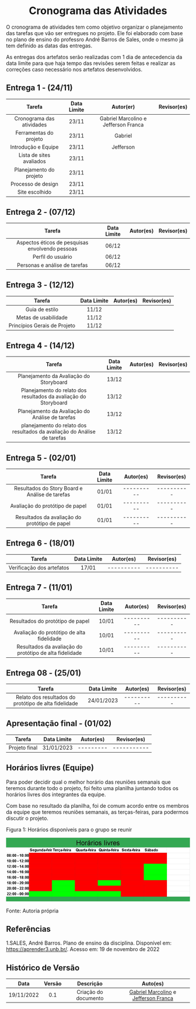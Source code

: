 <h1 align="center">Cronograma das Atividades</h1>

O cronograma de atividades tem como objetivo organizar o planejamento das tarefas que vão ser entregues no projeto. Ele foi elaborado com base no plano de ensino do professro André Barros de Sales, onde o mesmo já tem definido as datas das entregas.

As entregas dos artefatos serão realizadas com 1 dia de antecedencia da data limite para que haja tempo das revisões serem feitas e realizar as correções caso necessário nos artefatos desenvolvidos.

## Entrega 1 - (24/11)

|          Tarefa           | Data Limite |              Autor(er)               | Revisor(es) |
| :-----------------------: | :---------: | :----------------------------------: | :---------: |
| Cronograma das atividades |    23/11    | Gabriel Marcolino e Jefferson Franca |             |
|  Ferramentas do projeto   |    23/11    |               Gabriel                |             |
|    Introdução e Equipe    |    23/11    |              Jefferson               |             |
| Lista de sites avaliados  |    23/11    |                                      |             |
|  Planejamento do projeto  |    23/11    |                                      |             |
|    Processo de design     |    23/11    |                                      |             |
|      Site escolhido       |    23/11    |                                      |             |

## Entrega 2 - (07/12)

|                     Tarefa                      | Data Limite | Autor(es) | Revisor(es) |
| :---------------------------------------------: | :---------: | :-------: | :---------: |
| Aspectos éticos de pesquisas envolvendo pessoas |    06/12    |           |             |
|                Perfil do usuário                |    06/12    |           |             |
|          Personas e análise de tarefas          |    06/12    |           |             |

## Entrega 3 - (12/12)

|            Tarefa            | Data Limite | Autor(es) | Revisor(es) |
| :--------------------------: | :---------: | :-------: | :---------: |
|        Guia de estilo        |    11/12    |           |             |
|     Metas de usabilidade     |    11/12    |           |             |
| Princípios Gerais de Projeto |    11/12    |           |             |

## Entrega 4 - (14/12)

|                                  Tarefa                                  | Data Limite | Autor(es) | Revisor(es) |
| :----------------------------------------------------------------------: | :---------: | :-------: | :---------: |
|                 Planejamento da Avaliação do Storyboard                  |    13/12    |           |             |
|     Planejamento do relato dos resultados da avaliação do Storyboard     |    13/12    |           |             |
|             Planejamento da Avaliação do Análise de tarefas              |    13/12    |           |             |
| planejamento do relato dos resultados da avaliação do Análise de tarefas |    13/12    |           |             |

## Entrega 5 - (02/01)

|                     Tarefa                     | Data Limite | Autor(es)  | Revisor(es) |
| :--------------------------------------------: | :---------: | :--------: | :---------: |
| Resultados do Story Board e Análise de tarefas |    01/01    | ---------- | ----------  |
|        Avaliação do protótipo de papel         |    01/01    | ---------- | ----------  |
| Resultados da avaliação do protótipo de papel  |    01/01    | ---------- | ----------  |


## Entrega 6 - (18/01)

|          Tarefa           | Data Limite | Autor(es)  | Revisor(es) |
| :-----------------------: | :---------: | :--------: | :---------: |
| Verificação dos artefatos |    17/01    | ---------- | ----------  |


## Entrega 7 - (11/01)

|                         Tarefa                          | Data Limite | Autor(es)  | Revisor(es) |
| :-----------------------------------------------------: | :---------: | :--------: | :---------: |
|            Resultados do protótipo de papel             |    10/01    | ---------- | ----------  |
|        Avaliação do protótipo de alta fidelidade        |    10/01    | ---------- | ----------  |
| Resultados da avaliação do protótipo de alta fidelidade |    10/01    | ---------- | ----------  |

## Entrega 08 - (25/01)

|                        Tarefa                         | Data Limite | Autor(es)  | Revisor(es) |
| :---------------------------------------------------: | :---------: | :--------: | :---------: |
| Relato dos resultados do protótipo de alta fidelidade | 24/01/2023  | ---------- | ----------  |


## Apresentação final - (01/02)

|    Tarefa     | Data Limite | Autor(es) | Revisor(es) |
| :-----------: | :---------: | :-------: | :---------: |
| Projeto final | 31/01/2023  | --------- | ----------- |



## Horários livres (Equipe)


Para poder decidir qual o melhor horário das reuniões semanais que teremos durante todo o projeto, foi feito uma planilha juntando todos os horários livres dos integrantes da equipe.

Com base no resultado da planilha, foi de comum acordo entre os membros da equipe que teremos reuniões semanais, as terças-feiras, para podermos discutir o projeto.  

Figura 1: Horários disponíveis para o grupo se reunir

[![Planilha com os horários livres em comum dq equipe](images/timeline/planilha.jpeg)](images/timeline/planilha.jpeg)

Fonte: Autoria própria

## Referências

1.SALES, André Barros. Plano de ensino da disciplina. Disponível em: <https://aprender3.unb.br/>. Acesso em: 19 de novembro de 2022

## Histórico de Versão

|    Data    | Versão |      Descrição       |                                               Auto(es)                                               |
| :--------: | :----: | :------------------: | :--------------------------------------------------------------------------------------------------: |
| 19/11/2022 |  0.1   | Criação do documento | [Gabriel Marcolino](https://github.com/GabrielMR360) e [Jefferson Franca](https://github.com/Frans6) |